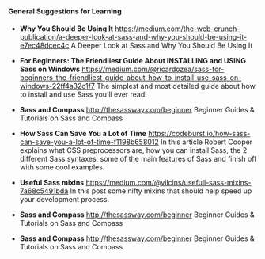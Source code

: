 #### General Suggestions for Learning

* **Why You Should Be Using It**
	https://medium.com/the-web-crunch-publication/a-deeper-look-at-sass-and-why-you-should-be-using-it-e7ec48dcec4c
	A Deeper Look at Sass and Why You Should Be Using It

* **For Beginners: The Friendliest Guide About INSTALLING and USING Sass on Windows**
	https://medium.com/@ricardozea/sass-for-beginners-the-friendliest-guide-about-how-to-install-use-sass-on-windows-22ff4a32c1f7
	The simplest and most detailed guide about how to install and use Sass you’ll ever read!

* **Sass and Compass**
	http://thesassway.com/beginner
	Beginner Guides & Tutorials on Sass and Compass

* **How Sass Can Save You a Lot of Time**
	https://codeburst.io/how-sass-can-save-you-a-lot-of-time-f1198b658012
	In this article Robert Cooper explains what CSS preprocessors are, how you can install Sass, the 2 different Sass syntaxes, some of the main features of Sass and finish off with some cool examples.

* **Useful Sass mixins**
	https://medium.com/@vilcins/usefull-sass-mixins-7a68c5491bda
	In this post some nifty mixins that should help speed up your development process.

* **Sass and Compass**
	http://thesassway.com/beginner
	Beginner Guides & Tutorials on Sass and Compass

* **Sass and Compass**
	http://thesassway.com/beginner
	Beginner Guides & Tutorials on Sass and Compass